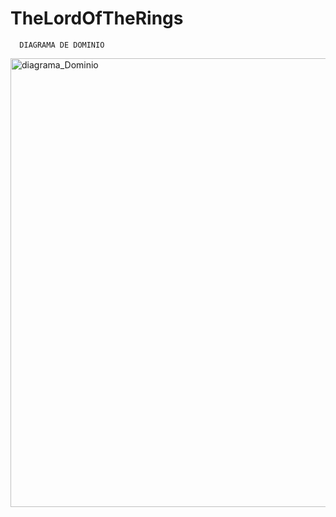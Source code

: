 # TheLordOfTheRings

      DIAGRAMA DE DOMINIO

<img width="718" alt="diagrama_Dominio" src="https://user-images.githubusercontent.com/9613461/203382277-e40361a1-d179-4e5c-9679-577bd4599ea6.PNG">

